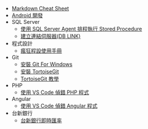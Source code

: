 * [Markdown Cheat Sheet](markdown-cheat-sheet.md)
* [Android 開發](Android/Readme.md)
* SQL Server
    * [使用 SQL Server Agent 排程執行 Stored Procedure](SqlServer/使用_SQL_Server_Agent_排程執行_Stored_Procedure.md)
    * [建立連結伺服器(DB LINK)](SqlServer/建立連結伺服器.md)
* 程式設計
    * [瘋狂程設使用手冊](Programming/CodingFrenzy/Readme.md)
* Git
    * [安裝 Git For Windows](Tools/Git/Install_Git_For_Windows/Readme.md)
    * [安裝 TortoiseGit](Tools/Git/Install-TortoiseGit/Readme.md)
    * [TortoiseGit 教學](Tools/Git/Use-TortoiseGit/Readme.md)
* PHP
  * [使用 VS Code 偵錯 PHP 程式](PHP/php_debug.md)
* Angular
  * [使用 VS Code 偵錯 Angular 程式](Angular/debug-angular-in-vs-code.md)
* 台新銀行
  * <a href="taishinbank/foreign-exchange-rates/" target="_blank">台新銀行即時匯率</a>